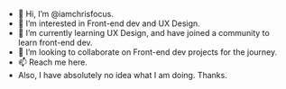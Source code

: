 - 👋 Hi, I’m @iamchrisfocus.
- 👀 I’m interested in Front-end dev and UX Design.
- 🌱 I’m currently learning UX Design, and have joined a community to learn front-end dev.
- 💞️ I’m looking to collaborate on Front-end dev projects for the journey.
- 📫 Reach me here.
- Also, I have absolutely no idea what I am doing. Thanks.

<!---
iamchrisfocus/iamchrisfocus is a ✨ special ✨ repository because its `README.md` (this file) appears on your GitHub profile.
You can click the Preview link to take a look at your changes.
--->
